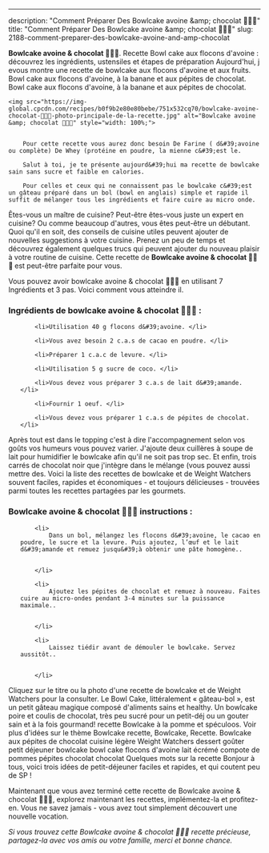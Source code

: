 ---
description: "Comment Préparer Des Bowlcake avoine &amp;amp; chocolat 🍫🥣🌱"
title: "Comment Préparer Des Bowlcake avoine &amp;amp; chocolat 🍫🥣🌱"
slug: 2188-comment-preparer-des-bowlcake-avoine-and-amp-chocolat

<p>
	<strong>Bowlcake avoine &amp; chocolat 🍫🥣🌱</strong>. 
	Recette Bowl cake aux flocons d&#39;avoine : découvrez les ingrédients, ustensiles et étapes de préparation Aujourd&#39;hui, j evous montre une recette de bowlcake aux flocons d&#39;avoine et aux fruits. Bowl cake aux flocons d&#39;avoine, à la banane et aux pépites de chocolat. Bowl cake aux flocons d&#39;avoine, à la banane et aux pépites de chocolat.
</p>
<p>
	
	<img src="https://img-global.cpcdn.com/recipes/b0f9b2e80e80bebe/751x532cq70/bowlcake-avoine-chocolat-🍫🥣🌱-photo-principale-de-la-recette.jpg" alt="Bowlcake avoine &amp; chocolat 🍫🥣🌱" style="width: 100%;">
	
	
		Pour cette recette vous aurez donc besoin De Farine ( d&#39;avoine ou complète) De Whey (protéine en poudre, la mienne c&#39;est le.
	
		Salut à toi, je te présente aujourd&#39;hui ma recette de bowlcake sain sans sucre et faible en calories.
	
		Pour celles et ceux qui ne connaissent pas le bowlcake c&#39;est un gâteau préparé dans un bol (bowl en anglais) simple et rapide il suffit de mélanger tous les ingrédients et faire cuire au micro onde.
	
</p>

Êtes-vous un maître de cuisine? Peut-être êtes-vous juste un expert en cuisine? Ou comme beaucoup d'autres, vous êtes peut-être un débutant. Quoi qu'il en soit, des conseils de cuisine utiles peuvent ajouter de nouvelles suggestions à votre cuisine. Prenez un peu de temps et découvrez également quelques trucs qui peuvent ajouter du nouveau plaisir à votre routine de cuisine. Cette recette de <strong> Bowlcake avoine &amp; chocolat 🍫🥣🌱 </strong> est peut-être parfaite pour vous.

<!--inarticleads1-->

Vous pouvez avoir bowlcake avoine &amp; chocolat 🍫🥣🌱 en utilisant 7 Ingrédients et 3 pas. Voici comment vous atteindre il.

<h3>Ingrédients de bowlcake avoine &amp; chocolat 🍫🥣🌱 :</h3>

<ol>
	
		<li>Utilisation 40 g flocons d&#39;avoine. </li>
	
		<li>Vous avez besoin 2 c.a.s de cacao en poudre. </li>
	
		<li>Préparer 1 c.a.c de levure. </li>
	
		<li>Utilisation 5 g sucre de coco. </li>
	
		<li>Vous devez vous préparer 3 c.a.s de lait d&#39;amande. </li>
	
		<li>Fournir 1 oeuf. </li>
	
		<li>Vous devez vous préparer 1 c.a.s de pépites de chocolat. </li>
	
</ol>

Après tout est dans le topping c&#39;est à dire l&#39;accompagnement selon vos goûts vos humeurs vous pouvez varier. J&#39;ajoute deux cuillères à soupe de lait pour humidifier le bowlcake afin qu&#39;il ne soit pas trop sec. Et enfin, trois carrés de chocolat noir que j&#39;intègre dans le mélange (vous pouvez aussi mettre des. Voici la liste des recettes de bowlcake et de Weight Watchers souvent faciles, rapides et économiques - et toujours délicieuses - trouvées parmi toutes les recettes partagées par les gourmets. 

<!--inarticleads2-->

<h3>Bowlcake avoine &amp; chocolat 🍫🥣🌱 instructions :</h3>

<ol>
	
		<li>
			Dans un bol, mélangez les flocons d&#39;avoine, le cacao en poudre, le sucre et la levure. Puis ajoutez, l’œuf et le lait d&#39;amande et remuez jusqu&#39;à obtenir une pâte homogène..
			
			
		</li>
	
		<li>
			Ajoutez les pépites de chocolat et remuez à nouveau. Faites cuire au micro-ondes pendant 3-4 minutes sur la puissance maximale..
			
			
		</li>
	
		<li>
			Laissez tiédir avant de démouler le bowlcake. Servez aussitôt..
			
			
		</li>
	
</ol>

Cliquez sur le titre ou la photo d&#39;une recette de bowlcake et de Weight Watchers pour la consulter. Le Bowl Cake, littéralement « gâteau-bol », est un petit gâteau magique composé d&#39;aliments sains et healthy. Un bowlcake poire et coulis de chocolat, très peu sucré pour un petit-déj ou un gouter sain et à la fois gourmand! recette Bowlcake à la pomme et spéculoos. Voir plus d&#39;idées sur le thème Bowlcake recette, Bowlcake, Recette. Bowlcake aux pépites de chocolat cuisine légère Weight Watchers dessert goûter petit déjeuner bowlcake bowl cake flocons d&#39;avoine lait écrémé compote de pommes pépites chocolat chocolat Quelques mots sur la recette Bonjour à tous, voici trois idées de petit-déjeuner faciles et rapides, et qui coutent peu de SP ! 

<!--inarticleads1-->

<p>
Maintenant que vous avez terminé cette recette de Bowlcake avoine &amp; chocolat 🍫🥣🌱, explorez maintenant les recettes, implémentez-la et profitez-en. Vous ne savez jamais - vous avez tout simplement découvert une nouvelle vocation.
</p>

<p>
<i>Si vous trouvez cette Bowlcake avoine &amp; chocolat 🍫🥣🌱 recette précieuse, partagez-la avec vos amis ou votre famille, merci et bonne chance.</i>
</p>
